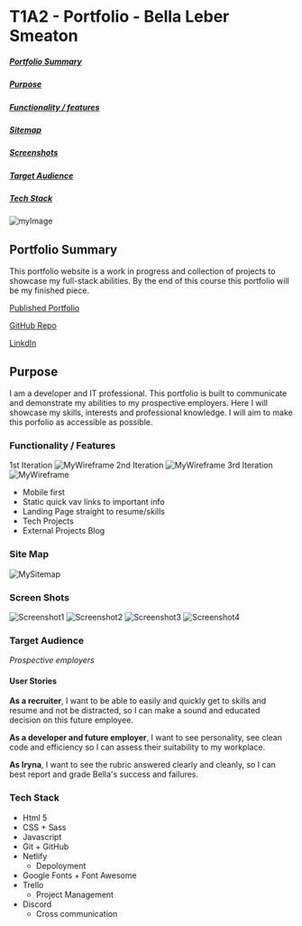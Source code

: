 # T1A2 - Portfolio - Bella Leber Smeaton

##### [Portfolio Summary](#PortfolioSummary)

##### [Purpose](#Purpose)

##### [Functionality / features](#FunctionalityFeatures)

##### [Sitemap](#Sitemap)

##### [Screenshots](#Screenshots)

##### [Target Audience](#TargetAudience)

##### [Tech Stack](#TechStack)

![myImage](https://media.giphy.com/media/XRB1uf2F9bGOA/giphy.gif)

## Portfolio Summary

This portfolio website is a work in progress and collection of projects to showcase my full-stack abilities. By the end of this course this portfolio will be my finished piece.

[Published Portfolio](https://sleepy-heisenberg-2b3192.netlify.app)

[GitHub Repo](https://github.com/leberSmeaton/portfolioT1A2)

[LinkdIn](https://www.linkedin.com/in/bella-leber-smeaton/)

## Purpose

I am a developer and IT professional. This portfolio is built to communicate and demonstrate my abilities to my prospective employers. Here I will showcase my skills, interests and professional knowledge. I will aim to make this porfolio as accessible as possible.

### Functionality / Features

1st Iteration
![MyWireframe]()
2nd Iteration
![MyWireframe]()
3rd Iteration
![MyWireframe]()

- Mobile first
- Static quick vav links to important info
- Landing Page straight to resume/skills
- Tech Projects
- External Projects Blog

### Site Map

![MySitemap]()

### Screen Shots

![Screenshot1]()
![Screenshot2]()
![Screenshot3]()
![Screenshot4]()

### Target Audience

_Prospective employers_

#### User Stories

**As a recruiter**, I want to be able to easily and quickly get to skills and resume and not be distracted, so I can make a sound and educated decision on this future employee.

**As a developer and future employer**, I want to see personality, see clean code and efficiency so I can assess their suitability to my workplace.

**As Iryna**, I want to see the rubric answered clearly and cleanly, so I can best report and grade Bella's success and failures.

### Tech Stack

- Html 5
- CSS + Sass
- Javascript
- Git + GitHub
- Netlify
  - Depoloyment
- Google Fonts + Font Awesome
- Trello
  - Project Management
- Discord
  - Cross communication
